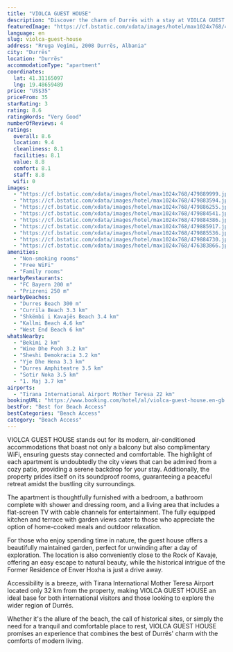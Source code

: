 ```yaml
---
title: "VIOLCA GUEST HOUSE"
description: "Discover the charm of Durrës with a stay at VIOLCA GUEST HOUSE, a prime choice for travelers seeking comfort and convenience."
featuredImage: "https://cf.bstatic.com/xdata/images/hotel/max1024x768/479889999.jpg?k=06e8d272d032bbcddf985ddcd110bb85b55bf60ff3c965391061fe501a3200e6&o=&hp=1"
language: en
slug: violca-guest-house
address: "Rruga Vegimi, 2008 Durrës, Albania"
city: "Durrës"
location: "Durrës"
accommodationType: "apartment"
coordinates:
  lat: 41.31165097
  lng: 19.48659489
price: "US$35"
priceFrom: 35
starRating: 3
rating: 8.6
ratingWords: "Very Good"
numberOfReviews: 4
ratings:
  overall: 8.6
  location: 9.4
  cleanliness: 8.1
  facilities: 8.1
  value: 8.8
  comfort: 8.1
  staff: 8.8
  wifi: 0
images:
  - "https://cf.bstatic.com/xdata/images/hotel/max1024x768/479889999.jpg?k=06e8d272d032bbcddf985ddcd110bb85b55bf60ff3c965391061fe501a3200e6&o=&hp=1"
  - "https://cf.bstatic.com/xdata/images/hotel/max1024x768/479883594.jpg?k=7d9b24c2547874b725ce53fb16c0b233c98c2ab59ac49457eedae035aa8c9029&o=&hp=1"
  - "https://cf.bstatic.com/xdata/images/hotel/max1024x768/479886255.jpg?k=e4afcf7093bd849daedb1396c8228e29eb53b200a9fdfdff916186622e314a0f&o=&hp=1"
  - "https://cf.bstatic.com/xdata/images/hotel/max1024x768/479884541.jpg?k=77b0c8f618a4ba2087cfa76efdb6279af696ca04ae966171dbbe4225f26a6b7c&o=&hp=1"
  - "https://cf.bstatic.com/xdata/images/hotel/max1024x768/479884386.jpg?k=a76407e218132fb28d6797520a3b686f57d89e0c94f4efcfddc0b36fa047c8a9&o=&hp=1"
  - "https://cf.bstatic.com/xdata/images/hotel/max1024x768/479885917.jpg?k=d91649942e3cfc45780cf752ea2a8b2c9343cfc0cf048eab3ca032d8a542bb6f&o=&hp=1"
  - "https://cf.bstatic.com/xdata/images/hotel/max1024x768/479885536.jpg?k=ab00bc9804ff05c2039ee316803e734b91a5af014c803703d1c96d78c89b2bd2&o=&hp=1"
  - "https://cf.bstatic.com/xdata/images/hotel/max1024x768/479884730.jpg?k=68e0fb0689d493033e291021dc511099558b86ed47e01398c2ac64c56cbe6ed9&o=&hp=1"
  - "https://cf.bstatic.com/xdata/images/hotel/max1024x768/476383866.jpg?k=0f22c92d3a77ad128957a296681a697389b1b831bbcb51694cc8de905e27b3b4&o=&hp=1"
amenities:
  - "Non-smoking rooms"
  - "Free WiFi"
  - "Family rooms"
nearbyRestaurants:
  - "FC Bayern 200 m"
  - "Prizreni 250 m"
nearbyBeaches:
  - "Durres Beach 300 m"
  - "Currila Beach 3.3 km"
  - "Shkëmbi i Kavajës Beach 3.4 km"
  - "Kallmi Beach 4.6 km"
  - "West End Beach 6 km"
whatsNearby:
  - "Bekimi 2 km"
  - "Wine Dhe Pooh 3.2 km"
  - "Sheshi Demokracia 3.2 km"
  - "Yje Dhe Hena 3.3 km"
  - "Durres Amphiteatre 3.5 km"
  - "Sotir Noka 3.5 km"
  - "1. Maj 3.7 km"
airports:
  - "Tirana International Airport Mother Teresa 22 km"
bookingURL: "https://www.booking.com/hotel/al/violca-guest-house.en-gb.html?aid=8035640"
bestFor: "Best for Beach Access"
bestCategories: "Beach Access"
category: "Beach Access"
---
```


VIOLCA GUEST HOUSE stands out for its modern, air-conditioned accommodations that boast not only a balcony but also complimentary WiFi, ensuring guests stay connected and comfortable. The highlight of each apartment is undoubtedly the city views that can be admired from a cozy patio, providing a serene backdrop for your stay. Additionally, the property prides itself on its soundproof rooms, guaranteeing a peaceful retreat amidst the bustling city surroundings.

The apartment is thoughtfully furnished with a bedroom, a bathroom complete with shower and dressing room, and a living area that includes a flat-screen TV with cable channels for entertainment. The fully equipped kitchen and terrace with garden views cater to those who appreciate the option of home-cooked meals and outdoor relaxation.

For those who enjoy spending time in nature, the guest house offers a beautifully maintained garden, perfect for unwinding after a day of exploration. The location is also conveniently close to the Rock of Kavaje, offering an easy escape to natural beauty, while the historical intrigue of the Former Residence of Enver Hoxha is just a drive away.

Accessibility is a breeze, with Tirana International Mother Teresa Airport located only 32 km from the property, making VIOLCA GUEST HOUSE an ideal base for both international visitors and those looking to explore the wider region of Durrës.

Whether it's the allure of the beach, the call of historical sites, or simply the need for a tranquil and comfortable place to rest, VIOLCA GUEST HOUSE promises an experience that combines the best of Durrës' charm with the comforts of modern living.